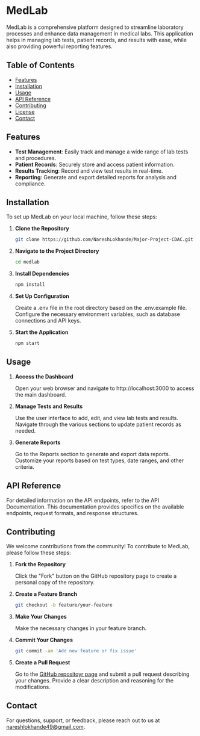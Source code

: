 # MedLab

MedLab is a comprehensive platform designed to streamline laboratory processes and enhance data management in medical labs. This application helps in managing lab tests, patient records, and results with ease, while also providing powerful reporting features.

## Table of Contents

- [Features](#features)
- [Installation](#installation)
- [Usage](#usage)
- [API Reference](#api-reference)
- [Contributing](#contributing)
- [License](#license)
- [Contact](#contact)

## Features

- **Test Management**: Easily track and manage a wide range of lab tests and procedures.
- **Patient Records**: Securely store and access patient information.
- **Results Tracking**: Record and view test results in real-time.
- **Reporting**: Generate and export detailed reports for analysis and compliance.

## Installation

To set up MedLab on your local machine, follow these steps:

1. **Clone the Repository**

   ```bash
   git clone https://github.com/NareshLokhande/Major-Project-CDAC.git

2. **Navigate to the Project Directory**

    ```bash
    cd medlab

3. **Install Dependencies**
    
    ```bash
    npm install

4. **Set Up Configuration**

    Create a .env file in the root directory based on the .env.example file. Configure the necessary environment variables, such as database connections and API keys.

5. **Start the Application**

    ```bash
    npm start


## Usage
1. **Access the Dashboard**

    Open your web browser and navigate to http://localhost:3000 to access the main dashboard.

2. **Manage Tests and Results**

    Use the user interface to add, edit, and view lab tests and results. Navigate through the various sections to update patient records as needed.

3. **Generate Reports**

    Go to the Reports section to generate and export data reports. Customize your reports based on test types, date ranges, and other criteria.

## API Reference
For detailed information on the API endpoints, refer to the API Documentation. This documentation provides specifics on the available endpoints, request formats, and response structures.

## Contributing
We welcome contributions from the community! To contribute to MedLab, please follow these steps:

1. **Fork the Repository**

    Click the "Fork" button on the GitHub repository page to create a personal copy of the repository.

2. **Create a Feature Branch**

    ```bash
    git checkout -b feature/your-feature

3. **Make Your Changes**

    Make the necessary changes in your feature branch.

4. **Commit Your Changes**

    ```bash
    git commit -am 'Add new feature or fix issue'

5.  **Create a Pull Request**

    Go to the [GitHub repositoyr page](https://github.com/NareshLokhande/Major-Project-CDAC.git) and submit a pull request describing your changes. Provide a clear description and reasoning for the modifications.


## Contact
For questions, support, or feedback, please reach out to us at nareshlokhande49@gmail.com.